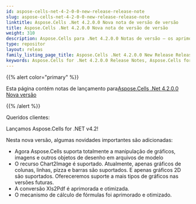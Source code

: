 ```yaml
---
id: aspose-cells-net-4-2-0-0-new-release-release-note
slug: aspose-cells-net-4-2-0-0-new-release-release-note
linktitle: Aspose.Cells .Net 4.2.0.0 Nova nota de versão de versão
title: Aspose.Cells .Net 4.2.0.0 Nova nota de versão de versão
weight: 310
description: Aspose.Cells para .Net 4.2.0.0 Notas de versão – os aprimoramentos mais recentes, novos recursos e correções
type: repositor
layout: releas
family_listing_page_title: Aspose.Cells .Net 4.2.0.0 New Release Release Note
keywords: Aspose.Cells for .Net 4.2.0.0 Release Notes, Aspose.Cells for .Net 4.2.0.0 updates and fixe
---
```

{{% alert color="primary" %}} 

 Esta página contém notas de lançamento para[Aspose.Cells .Net 4.2.0.0 Nova versão](https://releases.aspose.com/cells/net/new-releases/aspose.cells-.net-4.2.0.0-new-release/)

{{% /alert %}} 

 Queridos clientes:

 Lançamos Aspose.Cells for .NET v4.2!

 Nesta nova versão, algumas novidades importantes são adicionadas:

- Agora Aspose.Cells suporta totalmente a manipulação de gráficos, imagens e outros objetos de desenho em arquivos de modelo
- O recurso Chart2Image é suportado. Atualmente, apenas gráficos de colunas, linhas, pizza e barras são suportados. E apenas gráficos 2D são suportados. Ofereceremos suporte a mais tipos de gráficos nas versões futuras.
- A conversão Xls2Pdf é aprimorada e otimizada.
- O mecanismo de cálculo de fórmulas foi aprimorado e otimizado.
